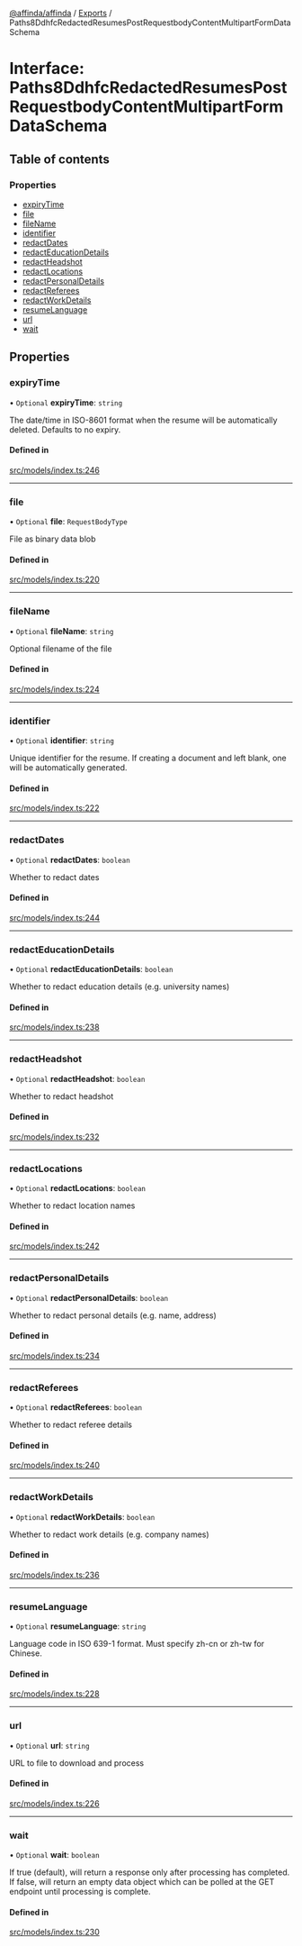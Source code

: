 [@affinda/affinda](../README.md) / [Exports](../modules.md) / Paths8DdhfcRedactedResumesPostRequestbodyContentMultipartFormDataSchema

# Interface: Paths8DdhfcRedactedResumesPostRequestbodyContentMultipartFormDataSchema

## Table of contents

### Properties

- [expiryTime](Paths8DdhfcRedactedResumesPostRequestbodyContentMultipartFormDataSchema.md#expirytime)
- [file](Paths8DdhfcRedactedResumesPostRequestbodyContentMultipartFormDataSchema.md#file)
- [fileName](Paths8DdhfcRedactedResumesPostRequestbodyContentMultipartFormDataSchema.md#filename)
- [identifier](Paths8DdhfcRedactedResumesPostRequestbodyContentMultipartFormDataSchema.md#identifier)
- [redactDates](Paths8DdhfcRedactedResumesPostRequestbodyContentMultipartFormDataSchema.md#redactdates)
- [redactEducationDetails](Paths8DdhfcRedactedResumesPostRequestbodyContentMultipartFormDataSchema.md#redacteducationdetails)
- [redactHeadshot](Paths8DdhfcRedactedResumesPostRequestbodyContentMultipartFormDataSchema.md#redactheadshot)
- [redactLocations](Paths8DdhfcRedactedResumesPostRequestbodyContentMultipartFormDataSchema.md#redactlocations)
- [redactPersonalDetails](Paths8DdhfcRedactedResumesPostRequestbodyContentMultipartFormDataSchema.md#redactpersonaldetails)
- [redactReferees](Paths8DdhfcRedactedResumesPostRequestbodyContentMultipartFormDataSchema.md#redactreferees)
- [redactWorkDetails](Paths8DdhfcRedactedResumesPostRequestbodyContentMultipartFormDataSchema.md#redactworkdetails)
- [resumeLanguage](Paths8DdhfcRedactedResumesPostRequestbodyContentMultipartFormDataSchema.md#resumelanguage)
- [url](Paths8DdhfcRedactedResumesPostRequestbodyContentMultipartFormDataSchema.md#url)
- [wait](Paths8DdhfcRedactedResumesPostRequestbodyContentMultipartFormDataSchema.md#wait)

## Properties

### expiryTime

• `Optional` **expiryTime**: `string`

The date/time in ISO-8601 format when the resume will be automatically deleted.  Defaults to no expiry.

#### Defined in

[src/models/index.ts:246](https://github.com/affinda/affinda-typescript/blob/30e5a05/src/models/index.ts#L246)

___

### file

• `Optional` **file**: `RequestBodyType`

File as binary data blob

#### Defined in

[src/models/index.ts:220](https://github.com/affinda/affinda-typescript/blob/30e5a05/src/models/index.ts#L220)

___

### fileName

• `Optional` **fileName**: `string`

Optional filename of the file

#### Defined in

[src/models/index.ts:224](https://github.com/affinda/affinda-typescript/blob/30e5a05/src/models/index.ts#L224)

___

### identifier

• `Optional` **identifier**: `string`

Unique identifier for the resume. If creating a document and left blank, one will be automatically generated.

#### Defined in

[src/models/index.ts:222](https://github.com/affinda/affinda-typescript/blob/30e5a05/src/models/index.ts#L222)

___

### redactDates

• `Optional` **redactDates**: `boolean`

Whether to redact dates

#### Defined in

[src/models/index.ts:244](https://github.com/affinda/affinda-typescript/blob/30e5a05/src/models/index.ts#L244)

___

### redactEducationDetails

• `Optional` **redactEducationDetails**: `boolean`

Whether to redact education details (e.g. university names)

#### Defined in

[src/models/index.ts:238](https://github.com/affinda/affinda-typescript/blob/30e5a05/src/models/index.ts#L238)

___

### redactHeadshot

• `Optional` **redactHeadshot**: `boolean`

Whether to redact headshot

#### Defined in

[src/models/index.ts:232](https://github.com/affinda/affinda-typescript/blob/30e5a05/src/models/index.ts#L232)

___

### redactLocations

• `Optional` **redactLocations**: `boolean`

Whether to redact location names

#### Defined in

[src/models/index.ts:242](https://github.com/affinda/affinda-typescript/blob/30e5a05/src/models/index.ts#L242)

___

### redactPersonalDetails

• `Optional` **redactPersonalDetails**: `boolean`

Whether to redact personal details (e.g. name, address)

#### Defined in

[src/models/index.ts:234](https://github.com/affinda/affinda-typescript/blob/30e5a05/src/models/index.ts#L234)

___

### redactReferees

• `Optional` **redactReferees**: `boolean`

Whether to redact referee details

#### Defined in

[src/models/index.ts:240](https://github.com/affinda/affinda-typescript/blob/30e5a05/src/models/index.ts#L240)

___

### redactWorkDetails

• `Optional` **redactWorkDetails**: `boolean`

Whether to redact work details (e.g. company names)

#### Defined in

[src/models/index.ts:236](https://github.com/affinda/affinda-typescript/blob/30e5a05/src/models/index.ts#L236)

___

### resumeLanguage

• `Optional` **resumeLanguage**: `string`

Language code in ISO 639-1 format. Must specify zh-cn or zh-tw for Chinese.

#### Defined in

[src/models/index.ts:228](https://github.com/affinda/affinda-typescript/blob/30e5a05/src/models/index.ts#L228)

___

### url

• `Optional` **url**: `string`

URL to file to download and process

#### Defined in

[src/models/index.ts:226](https://github.com/affinda/affinda-typescript/blob/30e5a05/src/models/index.ts#L226)

___

### wait

• `Optional` **wait**: `boolean`

If true (default), will return a response only after processing has completed. If false, will return an empty data object which can be polled at the GET endpoint until processing is complete.

#### Defined in

[src/models/index.ts:230](https://github.com/affinda/affinda-typescript/blob/30e5a05/src/models/index.ts#L230)
